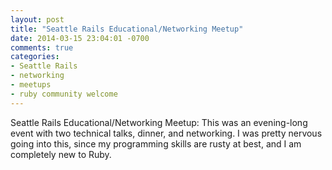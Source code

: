 ```yaml
---
layout: post
title: "Seattle Rails Educational/Networking Meetup"
date: 2014-03-15 23:04:01 -0700
comments: true
categories:
- Seattle Rails
- networking
- meetups
- ruby community welcome
---
```

Seattle Rails Educational/Networking Meetup:  This was an evening-long event with two technical talks, dinner, and networking.  I was pretty nervous going into this, since my programming skills are rusty at best, and I am completely new to Ruby.
